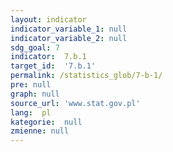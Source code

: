 ```yaml
---
layout: indicator
indicator_variable_1: null
indicator_variable_2: null
sdg_goal: 7
indicator:  7.b.1
target_id:  '7.b.1'
permalink: /statistics_glob/7-b-1/
pre: null
graph: null
source_url: 'www.stat.gov.pl'
lang:  pl
kategorie:  null
zmienne: null
---
```

